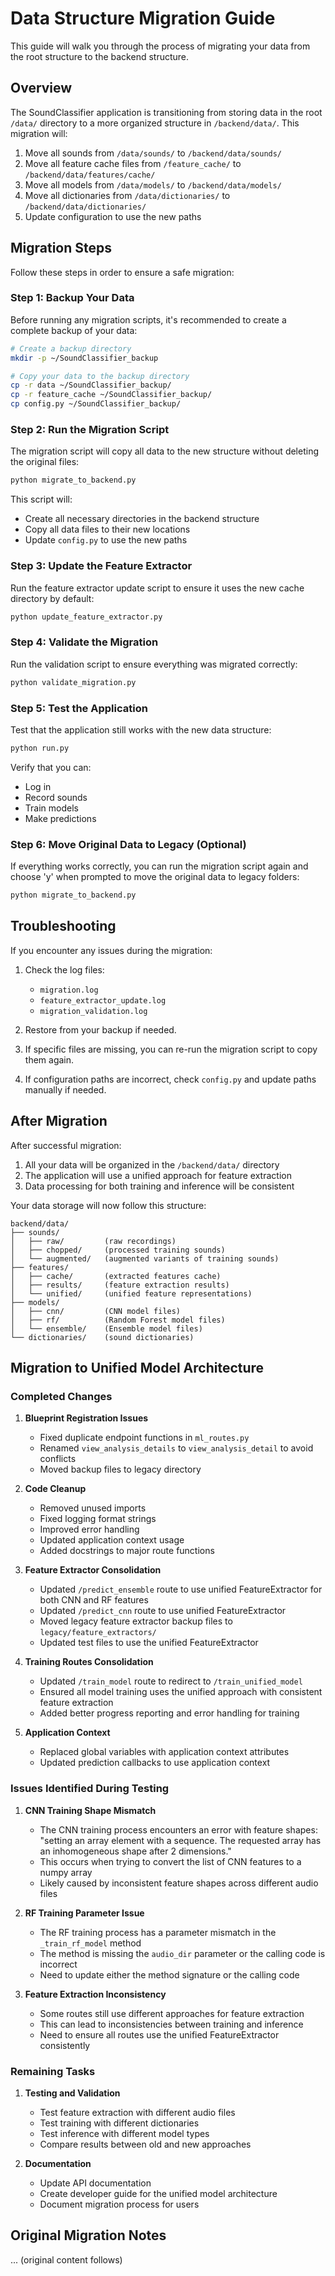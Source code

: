 # Data Structure Migration Guide

This guide will walk you through the process of migrating your data from the root structure to the backend structure.

## Overview

The SoundClassifier application is transitioning from storing data in the root `/data/` directory to a more organized structure in `/backend/data/`. This migration will:

1. Move all sounds from `/data/sounds/` to `/backend/data/sounds/`
2. Move all feature cache files from `/feature_cache/` to `/backend/data/features/cache/`
3. Move all models from `/data/models/` to `/backend/data/models/`
4. Move all dictionaries from `/data/dictionaries/` to `/backend/data/dictionaries/`
5. Update configuration to use the new paths

## Migration Steps

Follow these steps in order to ensure a safe migration:

### Step 1: Backup Your Data

Before running any migration scripts, it's recommended to create a complete backup of your data:

```bash
# Create a backup directory
mkdir -p ~/SoundClassifier_backup

# Copy your data to the backup directory
cp -r data ~/SoundClassifier_backup/
cp -r feature_cache ~/SoundClassifier_backup/
cp config.py ~/SoundClassifier_backup/
```

### Step 2: Run the Migration Script

The migration script will copy all data to the new structure without deleting the original files:

```bash
python migrate_to_backend.py
```

This script will:
- Create all necessary directories in the backend structure
- Copy all data files to their new locations
- Update `config.py` to use the new paths

### Step 3: Update the Feature Extractor

Run the feature extractor update script to ensure it uses the new cache directory by default:

```bash
python update_feature_extractor.py
```

### Step 4: Validate the Migration

Run the validation script to ensure everything was migrated correctly:

```bash
python validate_migration.py
```

### Step 5: Test the Application

Test that the application still works with the new data structure:

```bash
python run.py
```

Verify that you can:
- Log in
- Record sounds
- Train models
- Make predictions

### Step 6: Move Original Data to Legacy (Optional)

If everything works correctly, you can run the migration script again and choose 'y' when prompted to move the original data to legacy folders:

```bash
python migrate_to_backend.py
```

## Troubleshooting

If you encounter any issues during the migration:

1. Check the log files:
   - `migration.log`
   - `feature_extractor_update.log`
   - `migration_validation.log`

2. Restore from your backup if needed.

3. If specific files are missing, you can re-run the migration script to copy them again.

4. If configuration paths are incorrect, check `config.py` and update paths manually if needed.

## After Migration

After successful migration:

1. All your data will be organized in the `/backend/data/` directory
2. The application will use a unified approach for feature extraction
3. Data processing for both training and inference will be consistent

Your data storage will now follow this structure:

```
backend/data/
├── sounds/
│   ├── raw/         (raw recordings)
│   ├── chopped/     (processed training sounds)
│   └── augmented/   (augmented variants of training sounds)
├── features/
│   ├── cache/       (extracted features cache)
│   ├── results/     (feature extraction results)
│   └── unified/     (unified feature representations)
├── models/
│   ├── cnn/         (CNN model files)
│   ├── rf/          (Random Forest model files)
│   └── ensemble/    (Ensemble model files)
└── dictionaries/    (sound dictionaries)
```

## Migration to Unified Model Architecture

### Completed Changes

1. **Blueprint Registration Issues**
   - Fixed duplicate endpoint functions in `ml_routes.py`
   - Renamed `view_analysis_details` to `view_analysis_detail` to avoid conflicts
   - Moved backup files to legacy directory

2. **Code Cleanup**
   - Removed unused imports
   - Fixed logging format strings
   - Improved error handling
   - Updated application context usage
   - Added docstrings to major route functions

3. **Feature Extractor Consolidation**
   - Updated `/predict_ensemble` route to use unified FeatureExtractor for both CNN and RF features
   - Updated `/predict_cnn` route to use unified FeatureExtractor
   - Moved legacy feature extractor backup files to `legacy/feature_extractors/`
   - Updated test files to use the unified FeatureExtractor

4. **Training Routes Consolidation**
   - Updated `/train_model` route to redirect to `/train_unified_model`
   - Ensured all model training uses the unified approach with consistent feature extraction
   - Added better progress reporting and error handling for training

5. **Application Context**
   - Replaced global variables with application context attributes
   - Updated prediction callbacks to use application context

### Issues Identified During Testing

1. **CNN Training Shape Mismatch**
   - The CNN training process encounters an error with feature shapes: "setting an array element with a sequence. The requested array has an inhomogeneous shape after 2 dimensions."
   - This occurs when trying to convert the list of CNN features to a numpy array
   - Likely caused by inconsistent feature shapes across different audio files

2. **RF Training Parameter Issue**
   - The RF training process has a parameter mismatch in the `_train_rf_model` method
   - The method is missing the `audio_dir` parameter or the calling code is incorrect
   - Need to update either the method signature or the calling code

3. **Feature Extraction Inconsistency**
   - Some routes still use different approaches for feature extraction
   - This can lead to inconsistencies between training and inference
   - Need to ensure all routes use the unified FeatureExtractor consistently

### Remaining Tasks

1. **Testing and Validation**
   - Test feature extraction with different audio files
   - Test training with different dictionaries
   - Test inference with different model types
   - Compare results between old and new approaches

2. **Documentation**
   - Update API documentation
   - Create developer guide for the unified model architecture
   - Document migration process for users

## Original Migration Notes

... (original content follows) 